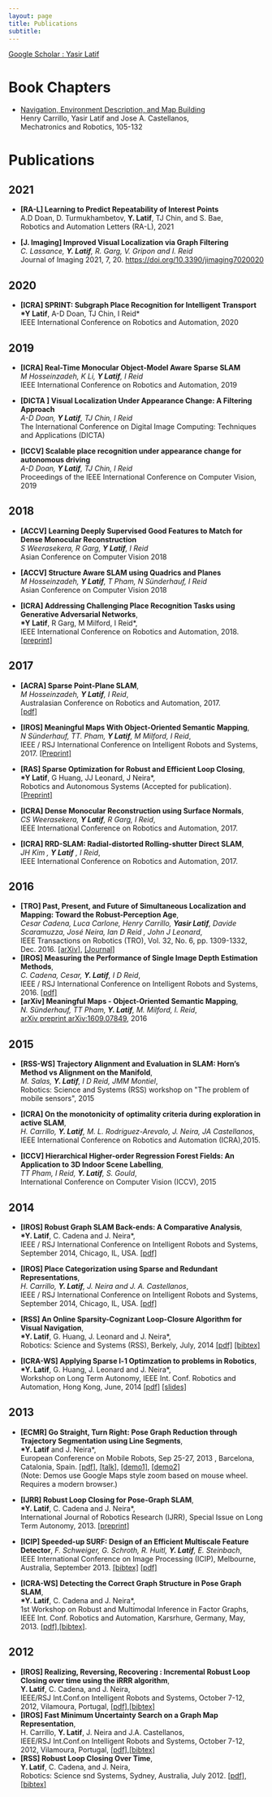 ```yaml
---
layout: page
title: Publications
subtitle:
---
```


[Google Scholar : Yasir Latif](https://scholar.google.com.au/citations?user=pGsO6EkAAAAJ&hl=en)

# Book Chapters

- [Navigation, Environment Description, and Map Building](https://www.taylorfrancis.com/chapters/edit/10.1201/9780429347474-6/navigation-environment-description-map-building-henry-carrillo-yasir-latif-jos%C3%A9-castellanos)  
  Henry Carrillo, Yasir Latif and Jose A. Castellanos,  
  Mechatronics and Robotics, 105-132

# Publications

## 2021

- **[RA-L] Learning to Predict Repeatability of Interest Points**  
  A.D Doan, D. Turmukhambetov, **Y. Latif**, TJ Chin, and S. Bae,  
  Robotics and Automation Letters (RA-L), 2021

- **[J. Imaging] Improved Visual Localization via Graph Filtering**  
  _C. Lassance, **Y. Latif**, R. Garg, V. Gripon and I. Reid_  
  Journal of Imaging 2021, 7, 20. https://doi.org/10.3390/jimaging7020020

## 2020

- **[ICRA] SPRINT: Subgraph Place Recognition for Intelligent Transport**  
  **\*Y Latif**, A-D Doan, TJ Chin, I Reid\*  
  IEEE International Conference on Robotics and Automation, 2020

## 2019

- **[ICRA] Real-Time Monocular Object-Model Aware Sparse SLAM**  
  _M Hosseinzadeh, K Li, **Y Latif**, I Reid_  
  IEEE International Conference on Robotics and Automation, 2019

- **[DICTA ] Visual Localization Under Appearance Change: A Filtering Approach**  
  _A-D Doan, **Y Latif**, TJ Chin, I Reid_  
  The International Conference on Digital Image Computing: Techniques and Applications (DICTA)

- **[ICCV] Scalable place recognition under appearance change for autonomous driving**  
  _A-D Doan, **Y Latif**, TJ Chin, I Reid_  
  Proceedings of the IEEE International Conference on Computer Vision, 2019

## 2018

- **[ACCV] Learning Deeply Supervised Good Features to Match for Dense Monocular Reconstruction**  
  _S Weerasekera, R Garg, **Y Latif**, I Reid_  
  Asian Conference on Computer Vision 2018

- **[ACCV] Structure Aware SLAM using Quadrics and Planes**  
  _M Hosseinzadeh, **Y Latif**, T Pham, N Sünderhauf, I Reid_  
  Asian Conference on Computer Vision 2018

- **[ICRA] Addressing Challenging Place Recognition Tasks using Generative Adversarial Networks**,  
  **\*Y Latif**, R Garg, M Milford, I Reid\*,  
  IEEE International Conference on Robotics and Automation, 2018.  
  [[preprint]](https://arxiv.org/abs/1709.08810)

## 2017

- **[ACRA] Sparse Point-Plane SLAM**,  
  _M Hosseinzadeh, **Y Latif**, I Reid_,  
  Australasian Conference on Robotics and Automation, 2017.  
  [[pdf]](http://cattle3d.com/pap170s1-file1.pdf)

- **[IROS] Meaningful Maps With Object-Oriented Semantic Mapping**,  
  _N Sünderhauf, TT. Pham, **Y Latif**, M Milford, I Reid_,  
  IEEE / RSJ International Conference on Intelligent Robots and Systems, 2017.
  [[Preprint]](https://arxiv.org/abs/1609.07849)

- **[RAS] Sparse Optimization for Robust and Efficient Loop Closing**,  
  **\*Y Latif**, G Huang, JJ Leonard, J Neira\*,  
  Robotics and Autonomous Systems (Accepted for publication).  
  [[Preprint]](https://arxiv.org/abs/1701.08921)

- **[ICRA] Dense Monocular Reconstruction using Surface Normals**,  
  _CS Weerasekera, **Y Latif**, R Garg, I Reid_,  
  IEEE International Conference on Robotics and Automation, 2017.
- **[ICRA] RRD-SLAM: Radial-distorted Rolling-shutter Direct SLAM**,  
  _JH Kim , **Y Latif** , I Reid_,  
  IEEE International Conference on Robotics and Automation, 2017.

## 2016

- **[TRO] Past, Present, and Future of Simultaneous Localization and Mapping: Toward the Robust-Perception Age**,  
  _Cesar Cadena, Luca Carlone, Henry Carrillo, **Yasir Latif**, Davide Scaramuzza, José Neira, Ian D Reid , John J Leonard_,  
  IEEE Transactions on Robotics (TRO), Vol. 32, No. 6, pp. 1309-1332, Dec. 2016.
  [[arXiv]](https://arxiv.org/abs/1606.05830),
  [[Journal]](http://ieeexplore.ieee.org/abstract/document/7747236/)
- **[IROS] Measuring the Performance of Single Image Depth Estimation Methods**,  
  _C. Cadena, Cesar, **Y. Latif**, I D Reid_,  
  IEEE / RSJ International Conference on Intelligent Robots and Systems, 2016.
  [[pdf]](/papers/IROS2016_ccadena.pdf)
- **[arXiv] Meaningful Maps - Object-Oriented Semantic Mapping**,  
  _N. Sünderhauf, TT Pham, **Y. Latif**, M. Milford, I. Reid_,  
  [arXiv preprint arXiv:1609.07849](https://arxiv.org/abs/1609.07849), 2016

## 2015

- **[RSS-WS] Trajectory Alignment and Evaluation in SLAM: Horn’s Method vs Alignment on the Manifold**,  
  _M. Salas, **Y. Latif**, I D Reid, JMM Montiel_,  
  Robotics: Science and Systems (RSS) workshop on "The problem of mobile sensors", 2015

- **[ICRA] On the monotonicity of optimality criteria during exploration in active SLAM**,  
  _H. Carrillo, **Y. Latif**, M. L. Rodriguez-Arevalo, J. Neira, JA Castellanos_,  
  IEEE International Conference on Robotics and Automation (ICRA),2015.
- **[ICCV] Hierarchical Higher-order Regression Forest Fields: An Application to 3D Indoor Scene Labelling**,  
  _TT Pham, I Reid, **Y. Latif**, S. Gould_,  
  International Conference on Computer Vision (ICCV), 2015

## 2014

- **[IROS] Robust Graph SLAM Back-ends: A Comparative Analysis**,  
  **\*Y. Latif**, C. Cadena and J. Neira\*,  
  IEEE / RSJ International Conference on Intelligent Robots and Systems, September 2014, Chicago, IL, USA.
  [[pdf]](/papers/LatifIROS14.pdf)

- **[IROS] Place Categorization using Sparse and Redundant Representations**,  
  _H. Carrillo, **Y. Latif**, J. Neira and J. A. Castellanos_,  
  IEEE / RSJ International Conference on Intelligent Robots and Systems, September 2014, Chicago, IL, USA.
  [[pdf]](/papers/LatifRSS14.pdf)
- **[RSS] An Online Sparsity-Cognizant Loop-Closure Algorithm for Visual Navigation**,  
  **\*Y. Latif**, G. Huang, J. Leonard and J. Neira\*,  
  Robotics: Science and Systems (RSS), Berkely, July, 2014
  [[pdf]](/papers/LatifRSS14.pdf)
  [[bibtex]](/papers/LatifRSS14.bib)
- **[ICRA-WS] Applying Sparse l-1 Optimzation to problems in Robotics**,  
  **\*Y. Latif**, G. Huang, J. Leonard and J. Neira\*,  
  Workshop on Long Term Autonomy,
  IEEE Int. Conf. Robotics and Automation, Hong Kong, June, 2014
  [[pdf]](/papers/LTA2014_l1_opt.pdf)
  [[slides]](http://goo.gl/I55QXr)

## 2013

- **[ECMR] Go Straight, Turn Right: Pose Graph Reduction through Trajectory Segmentation using Line Segments**,  
  **\*Y. Latif** and J. Neira\*,  
  European Conference on Mobile Robots, Sep 25-27, 2013 , Barcelona, Catalonia, Spain.
  [[pdf]](/papers/ecmr_final_submission_IEEE.pdf),
  [[talk]](/confs/ECMR13/talk/ecmr.html),
  [[demo1]](/confs/ECMR13/demo1/demo.html),
  [[demo2]](/confs/ECMR13/demo2/demo.html)  
  (Note: Demos use Google Maps style zoom based on mouse wheel. Requires a modern browser.)

- **[IJRR] Robust Loop Closing for Pose-Graph SLAM**,  
  **\*Y. Latif**, C. Cadena and J. Neira\*,  
  International Journal of Robotics Research (IJRR), Special Issue on Long Term Autonomy, 2013.
  [[preprint]](/papers/IJRR.pdf)

- **[ICIP] Speeded-up SURF: Design of an Efficient Multiscale Feature Detector**,
  _F. Schweiger, G. Schroth, R. Huitl, **Y. Latif**, E. Steinbach_,  
  IEEE International Conference on Image Processing (ICIP), Melbourne, Australia, September 2013.
  [[bibtex]](http://www.lmt.ei.tum.de/bibtex.php?id=778)
  [[pdf]](http://www.lmt.ei.tum.de/forschung/publikationen/dateien/Schweiger2013Speeded-upSURF:Designof.pdf)

- **[ICRA-WS] Detecting the Correct Graph Structure in Pose Graph SLAM**,  
  **\*Y. Latif**, C. Cadena and J. Neira\*,  
  1st Workshop on Robust and Multimodal Inference in Factor Graphs,
  IEEE Int. Conf. Robotics and Automation, Karsrhure, Germany, May, 2013.
  [[pdf]](/papers/ICRA2013_DetectingTheCorrectGraph.pdf),[[bibtex]](/papers/ICRA-WS.bib).

## 2012

- **[IROS] Realizing, Reversing, Recovering : Incremental Robust Loop Closing over time using the iRRR algorithm**,  
  **Y. Latif**, C. Cadena, and J. Neira,  
  IEEE/RSJ Int.Conf.on Intelligent Robots and Systems, October 7-12, 2012, Vilamoura, Portugal,
  [[pdf]](/papers/IROS2012_iRRR.pdf),[[bibtex]](/papers/iRRR.bib)
- **[IROS] Fast Minimum Uncertainty Search on a Graph Map Representation**,  
  H. Carrillo, **Y. Latif**, J. Neira and J.A. Castellanos,  
  IEEE/RSJ Int.Conf.on Intelligent Robots and Systems, October 7-12, 2012, Vilamoura, Portugal,
  [[pdf]](/papers/IROS2012_Famus.pdf),[[bibtex]](/papers/Famus.bib)
- **[RSS] Robust Loop Closing Over Time**,  
  **Y. Latif**, C. Cadena, and J. Neira,  
  Robotics: Science snd Systems, Sydney, Australia, July 2012.
  [[pdf]](/papers/RSS2012_RRR.pdf),[[bibtex]](/papers/RRR.bib)
